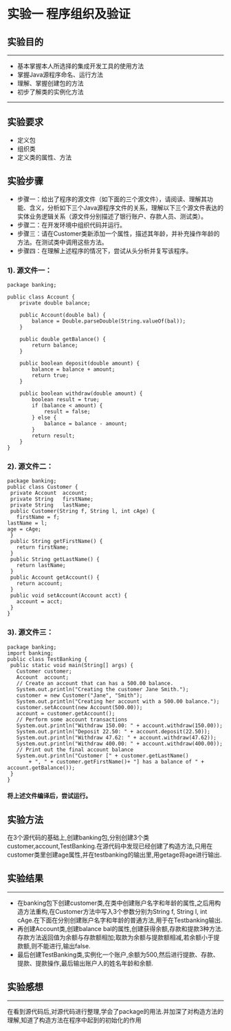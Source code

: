 # 实验一 程序组织及验证
 
## 实验目的
---
* 基本掌握本人所选择的集成开发工具的使用方法
* 掌握Java源程序命名、运行方法
* 理解、掌握创建包的方法
* 初步了解类的实例化方法
---
## 实验要求
* 定义包
* 组织类
* 定义类的属性、方法
## 实验步骤
* 步骤一：给出了程序的源文件（如下面的三个源文件），请阅读、理解其功能、含义，分析如下三个Java源程序文件的关系，理解以下三个源文件表达的实体业务逻辑关系（源文件分别描述了银行账户、存款人员、测试类）。
* 步骤二：在开发环境中组织代码并运行。
* 步骤三：请在Customer类新添加一个属性，描述其年龄，并补充操作年龄的方法。在测试类中调用这些方法。
* 步骤四：在理解上述程序的情况下，尝试从头分析并复写该程序。
 
### 1). 源文件一：
```
package banking;

public class Account {
    private double balance;

    public Account(double bal) {
        balance = Double.parseDouble(String.valueOf(bal));
    }

    public double getBalance() {
        return balance;
    }

    public boolean deposit(double amount) {
        balance = balance + amount;
        return true;
    }

    public boolean withdraw(double amount) {
        boolean result = true;
        if (balance < amount) {
            result = false;
        } else {
            balance = balance - amount;
        }
        return result;
    }
}
```
### 2). 源文件二：
```
package banking;
public class Customer {
 private Account  account;
 private String   firstName;
 private String   lastName;
 public Customer(String f, String l, int cAge) {
   firstName = f;
lastName = l;
age = cAge;
 }
 public String getFirstName() {
   return firstName;
 }
 public String getLastName() {
   return lastName;
 }
 public Account getAccount() {
   return account;
 }
 public void setAccount(Account acct) {
   account = acct;
 }  
} 
``` 
### 3). 源文件三：
```
package banking;
import banking;
public class TestBanking {
 public static void main(String[] args) {
   Customer customer;
   Account  account;
   // Create an account that can has a 500.00 balance.
   System.out.println("Creating the customer Jane Smith.");
   customer = new Customer("Jane", "Smith");
   System.out.println("Creating her account with a 500.00 balance.");
   customer.setAccount(new Account(500.00));
   account = customer.getAccount();
   // Perform some account transactions
   System.out.println("Withdraw 150.00: " + account.withdraw(150.00));
   System.out.println("Deposit 22.50: " + account.deposit(22.50));
   System.out.println("Withdraw 47.62: " + account.withdraw(47.62));
   System.out.println("Withdraw 400.00: " + account.withdraw(400.00));
   // Print out the final account balance
   System.out.println("Customer [" + customer.getLastName()
​       + ", " + customer.getFirstName()+ "] has a balance of " + account.getBalance());
 }
}
```
#### 将上述文件编译后，尝试运行。
## 实验方法
在3个源代码的基础上,创建banking包,分别创建3个类customer,account,TestBanking.在源代码中发现已经创建了构造方法,只用在customer类里创建age属性,并在testbanking的输出里,用getage将age进行输出.
## 实验结果
---
* 在banking包下创建customer类,在类中创建账户名字和年龄的属性,之后用构造方法重构,在Customer方法中写入3个参数分别为String f, String l, int cAge.在下面在分别创建账户名字和年龄的普通方法,用于在Testbanking输出.
* 再创建Account类,创建balance bal的属性,创建获得余额,存款和提款3种方法.存款方法返回值为余额与存款额相加;取款为余额与提款额相减,若余额小于提款额,则不能进行,输出false.
* 最后创建TestBanking类,实例化一个账户,余额为500,然后进行提款、存款、提款、提款操作,最后输出账户人的姓名年龄和余额.
## 实验感想
---
在看到源代码后,对源代码进行整理,学会了package的用法.并加深了对构造方法的理解,知道了构造方法在程序中起到的初始化的作用
